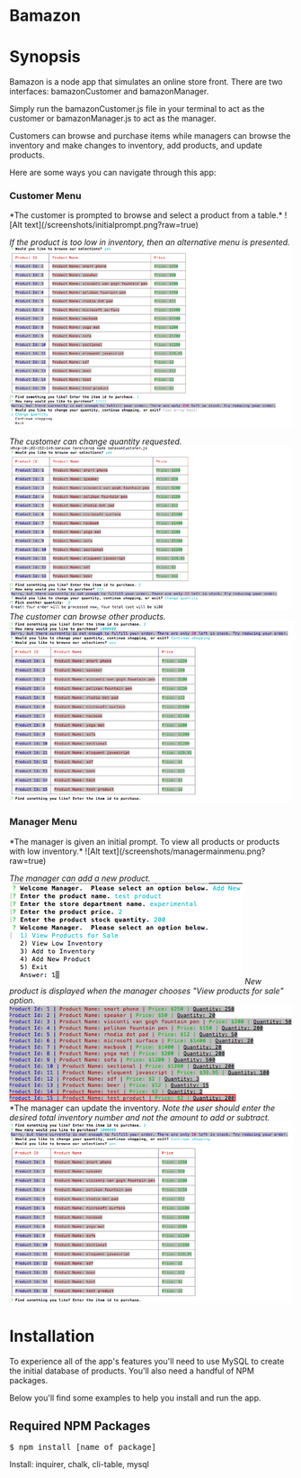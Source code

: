 # Bamazon

<h1>Synopsis</h1>

Bamazon is a node app that simulates an online store front.  There are two interfaces: bamazonCustomer and bamazonManager.  

Simply run the bamazonCustomer.js file in your terminal to act as the customer or bamazonManager.js to act as the manager.

Customers can browse and purchase items while managers can browse the inventory and make changes to inventory, add products, and update products.

Here are some ways you can navigate through this app:

<h3>Customer Menu</h3>  
*The customer is prompted to browse and select a product from a table.*
![Alt text](/screenshots/initialprompt.png?raw=true)

*If the product is too low in inventory, then an alternative menu is presented.*
![Alt text](/screenshots/alternativemenu.png?raw=true)

*The customer can change quantity requested.*
![Alt text](/screenshots/pickanotherquantity.png?raw=true)
*The customer can browse other products.*
![Alt text](/screenshots/continueshopping.png?raw=true)

<h3>Manager Menu</h3>
*The manager is given an initial prompt. To view all products or products with low inventory.*
![Alt text](/screenshots/managermainmenu.png?raw=true)

*The manager can add a new product.*
![Alt text](/screenshots/addingnewproduct.png?raw=true)
*New product is displayed when the manager chooses "View products for sale" option.*
![Alt text](/screenshots/newproduct.png?raw=true)
*The manager can update the inventory.  *Note the user should enter the desired total inventory number and not the amount to add or subtract.*
![Alt text](/screenshots/continueshopping.png?raw=true)

<h1>Installation</h1>

To experience all of the app's features you'll need to use MySQL to create the initial database of products.  You'll also need a handful of NPM packages.

Below you'll find some examples to help you install and run the app.



<h2>Required NPM Packages</h2>

<pre>$ npm install [name of package]</pre>
Install: inquirer, chalk, cli-table, mysql



